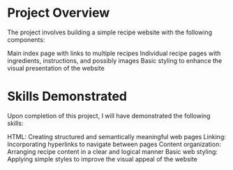 # Project Overview
The project involves building a simple recipe website with the following components:

Main index page with links to multiple recipes
Individual recipe pages with ingredients, instructions, and possibly images
Basic styling to enhance the visual presentation of the website

# Skills Demonstrated
Upon completion of this project, I will have demonstrated the following skills:

HTML: Creating structured and semantically meaningful web pages
Linking: Incorporating hyperlinks to navigate between pages
Content organization: Arranging recipe content in a clear and logical manner
Basic web styling: Applying simple styles to improve the visual appeal of the website
